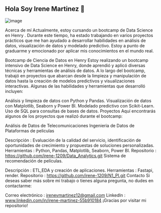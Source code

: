 ## Hola Soy Irene Martinez 👋
![image](https://github.com/user-attachments/assets/c1181df8-9124-4a9b-9803-a45279ebee8a)


Acerca de mí
Actualmente, estoy cursando un bootcamp de Data Science en Henry . Durante este tiempo, ha estado trabajando en varios proyectos prácticos que me han ayudado a desarrollar habilidades en análisis de datos, visualización de datos y modelado predictivo. Estoy a punto de graduarme y emocionado por aplicar mis conocimientos en el mundo real.

Bootcamp de Ciencia de Datos en Henry
Estoy realizando un bootcamp intensivo de Data Science en Henry, donde aprendió y aplicó diversas técnicas y herramientas de análisis de datos. A lo largo del bootcamp, trabajó en proyectos que abarcan desde la limpieza y manipulación de datos hasta la creación de modelos predictivos y visualizaciones interactivas. Algunas de las habilidades y herramientas que desarrolló incluyen:

Análisis y limpieza de datos con Python y Pandas.
Visualización de datos con Matplotlib, Seaborn y Power BI.
Modelado predictivo con Scikit-Learn.
Uso de SQL para consultas de bases de datos.
Proyectos
Aquí encontrarás algunos de los proyectos que realizó durante el bootcamp:

Análisis de Datos de Telecomunicaciones
Ingenieria de Datos de Plataformas de peliculas

Descripción : Evaluación de la calidad del servicio, identificación de oportunidades de crecimiento y propuestas de soluciones personalizadas.
Herramientas : Python, Pandas, Matplotlib, Seaborn, Power BI.
Repositorio : https://github.com/irene-1209/Data_Analytics.git
Sistema de recomendación de películas.

Descripción : ETL,EDA y creación de aplicaciones.
Herramientas : Fastapi, render.
Repositorio : https://github.com/irene-1209/N1_PI.git
Contacto
Si deseas saber más sobre mi trabajo o tienes alguna pregunta, no dudes en contactarme:

Correo electrónico : irenevmartinez12@gmail.com
LinkedIn : www.linkedin.com/in/irene-martinez-55b910184
¡Gracias por visitar mi repositorio!


